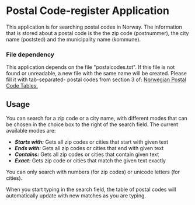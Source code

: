 # Postal Code-register Application
This application is for searching postal codes in Norway.
The information that is stored about a postal code is the
the zip code (postnummer), the city name (poststed)
and the municipality name (kommune).

### File dependency
This application depends on the file "postalcodes.txt".
If this file is not found or unreadable, a new file with the
same name will be created. Please fill it with tab-separated-
postal codes from section 3 of:
[Norwegian Postal Code Tables.](https://www.bring.no/tjenester/adressetjenester/postnummer/postnummertabeller-veiledning
)

## Usage
You can search for a zip code or a city name, with different
modes that can be chosen in the choice box to the right of the 
search field.
The current available modes are:

* ***Starts with:*** Gets all zip codes or cities that start with given text
* ***Ends with:*** Gets all zip codes or cities that end with given text
* ***Contains:*** Gets all zip codes or cities that contain given text
* ***Exact:*** Gets zip code or cities that match the given text exactly

You can only search with numbers (for zip codes)
or unicode letters (for cities).

When you start typing in the search field, the table of postal
codes will automatically update with new matches as you 
are typing.
